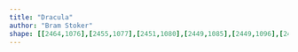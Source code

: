 ```yaml
---
title: "Dracula"
author: "Bram Stoker"
shape: [[2464,1076],[2455,1077],[2451,1080],[2449,1085],[2449,1096],[2452,1107],[2453,1120],[2460,1144],[2462,1169],[2467,1201],[2468,1233],[2477,1305],[2479,1351],[2481,1360],[2481,1379],[2483,1390],[2483,1408],[2486,1426],[2486,1444],[2490,1470],[2497,1473],[2516,1474],[2527,1473],[2532,1471],[2534,1468],[2535,1453],[2532,1442],[2531,1404],[2528,1374],[2528,1315],[2525,1282],[2521,1269],[2520,1244],[2515,1219],[2515,1194],[2512,1173],[2512,1154],[2506,1133],[2506,1123],[2503,1108],[2503,1088],[2500,1082],[2495,1077],[2465,1077]]
---
```

